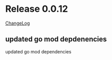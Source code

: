 # Release 0.0.12

[ChangeLog](https://github.com/kuidio/kuid/releases)

## updated go mod depdenencies

updated go mod dependencies